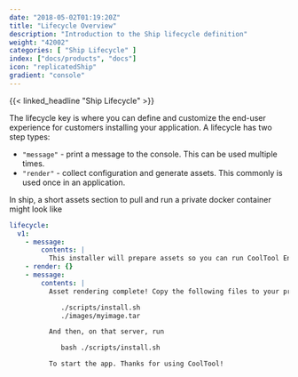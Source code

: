 ```yaml
---
date: "2018-05-02T01:19:20Z"
title: "Lifecycle Overview"
description: "Introduction to the Ship lifecycle definition"
weight: "42002"
categories: [ "Ship Lifecycle" ]
index: ["docs/products", "docs"]
icon: "replicatedShip"
gradient: "console"
---
```


{{< linked_headline "Ship Lifecycle" >}}

The lifecycle key is where you can define and customize the end-user experience for customers installing your application. A lifecycle has two step types:

- `"message"` - print a message to the console. This can be used multiple times.
- `"render"` - collect configuration and generate assets. This commonly is used once in an application.

In ship, a short assets section to pull and run a private docker container might look like

```yaml
lifecycle:
  v1:
    - message:
        contents: |
          This installer will prepare assets so you can run CoolTool Enterprise.
    - render: {}
    - message:
        contents: |
          Asset rendering complete! Copy the following files to your production server

             ./scripts/install.sh
             ./images/myimage.tar

          And then, on that server, run

             bash ./scripts/install.sh

          To start the app. Thanks for using CoolTool!
```